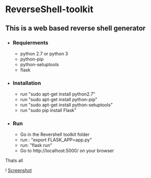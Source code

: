 # ReverseShell-toolkit

## This is a web based reverse shell generator

- ### Requierments

	- python 2.7 or python 3
	- python-pip
	- python-setuptools
	- flask
	
	 
- ### Installation

	- run "sudo apt-get install python2.7"
	- run "sudo apt-get install python-pip"
	- run "sudo apt-get install python-setuptools"
	- run "sudo pip install Flask"

- ### Run
 	- Go in the Revershell toolkit folder
 	- run : "export FLASK_APP=app.py"
 	- run: "flask run"
 	- Go to http://localhost:5000/ on your browser
 	
 Thats all
 
! [ Screenshot ](screenshot/screenshot.png)